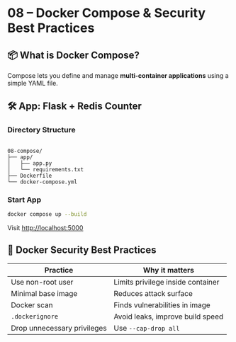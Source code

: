 # 08 – Docker Compose & Security Best Practices

## 📦 What is Docker Compose?

Compose lets you define and manage **multi-container applications** using a simple YAML file.



## 🛠 App: Flask + Redis Counter

### Directory Structure
```

08-compose/
├── app/
│   ├── app.py
│   └── requirements.txt
├── Dockerfile
└── docker-compose.yml

````

### Start App
```bash
docker compose up --build
````

Visit [http://localhost:5000](http://localhost:5000)



## 🔐 Docker Security Best Practices

| Practice                    | Why it matters                    |
| --------------------------- | --------------------------------- |
| Use non-root user           | Limits privilege inside container |
| Minimal base image          | Reduces attack surface            |
| Docker scan                 | Finds vulnerabilities in image    |
| `.dockerignore`             | Avoid leaks, improve build speed  |
| Drop unnecessary privileges | Use `--cap-drop all`              |

